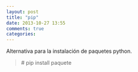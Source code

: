 ```yaml
---
layout: post
title: "pip"
date: 2013-10-27 13:55
comments: true
categories: 
---
```

Alternativa para la instalación de paquetes python.

>\# pip install paquete

